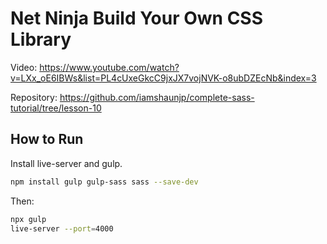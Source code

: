 # Net Ninja Build Your Own CSS Library

Video:
https://www.youtube.com/watch?v=LXx_oE6IBWs&list=PL4cUxeGkcC9jxJX7vojNVK-o8ubDZEcNb&index=3

Repository:
https://github.com/iamshaunjp/complete-sass-tutorial/tree/lesson-10

## How to Run

Install live-server and gulp.

```bash
npm install gulp gulp-sass sass --save-dev
```

Then:

```bash
npx gulp
live-server --port=4000
```
